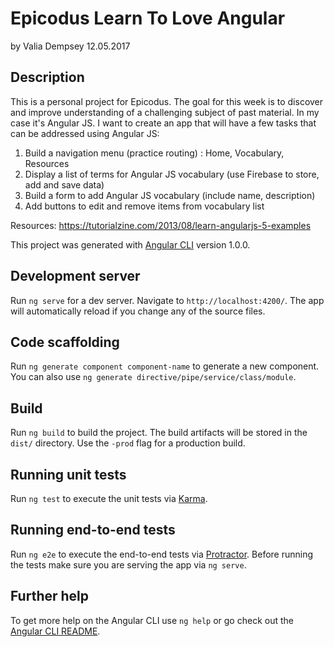 # Epicodus Learn To Love Angular
by Valia Dempsey
12.05.2017

## Description
This is a personal project for Epicodus. The goal for this week is to discover and improve understanding of a challenging subject of past material. In my case it's Angular JS. I want to create an app that will have a few tasks that can be addressed using Angular JS:

1. Build a navigation menu (practice routing) : Home, Vocabulary, Resources
2. Display a list of terms for Angular JS vocabulary (use Firebase to store, add and save data)
2. Build a form to add Angular JS vocabulary (include name, description)
3. Add buttons to edit and remove items from vocabulary list

Resources:
https://tutorialzine.com/2013/08/learn-angularjs-5-examples



This project was generated with [Angular CLI](https://github.com/angular/angular-cli) version 1.0.0.

## Development server

Run `ng serve` for a dev server. Navigate to `http://localhost:4200/`. The app will automatically reload if you change any of the source files.

## Code scaffolding

Run `ng generate component component-name` to generate a new component. You can also use `ng generate directive/pipe/service/class/module`.

## Build

Run `ng build` to build the project. The build artifacts will be stored in the `dist/` directory. Use the `-prod` flag for a production build.

## Running unit tests

Run `ng test` to execute the unit tests via [Karma](https://karma-runner.github.io).

## Running end-to-end tests

Run `ng e2e` to execute the end-to-end tests via [Protractor](http://www.protractortest.org/).
Before running the tests make sure you are serving the app via `ng serve`.

## Further help

To get more help on the Angular CLI use `ng help` or go check out the [Angular CLI README](https://github.com/angular/angular-cli/blob/master/README.md).
